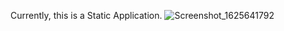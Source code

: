 Currently, this is a Static Application.
![Screenshot_1625641792](https://user-images.githubusercontent.com/55488271/124715392-96fc5980-df20-11eb-9f0b-094f76922711.png)
